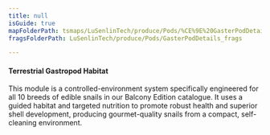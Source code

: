 ```yaml
---
title: null
isGuide: true
mapFolderPath: tsmaps/LuSenlinTech/produce/Pods/%CE%9E%20GasterPodDetails
fragsFolderPath: LuSenlinTech/produce/Pods/GasterPodDetails_frags

---
```



<!-- tsGuideRenderComment {"guide":{"id":"y1Y52Q1ZQ","path":"LuSenlinTech/produce/Pods","fragmentFolderPath":"LuSenlinTech/produce/Pods/GasterPodDetails_frags"},"fragment":{"id":"y1Y52Q1ZQ","topLevelMapKey":"xrbxcm01Qu","mapKeyChain":"xrbxcm01Qu","guideID":"y1Y52Q2TF","guidePath":"c:/GitHub/MuddySpud/MuddySpud.github.io/tsmaps/LuSenlinTech/produce/Pods/GasterPodDetails.tspod","chartKey":"xrbxcm01Qu","isLeaf":false,"options":[{"id":"y1Y52e2Mz","option":"How it works","order":1,"isAncillary":true},{"id":"y1Y5360rF","option":"The science behind it","order":2,"isAncillary":true},{"id":"y1Y53R1RM","option":"The technology","order":3,"isAncillary":true}]}} -->

#### Terrestrial Gastropod Habitat

This module is a controlled-environment system specifically engineered for all 10 breeds of edible snails in our Balcony Edition catalogue. It uses a guided habitat and targeted nutrition to promote robust health and superior shell development, producing gourmet-quality snails from a compact, self-cleaning environment.

